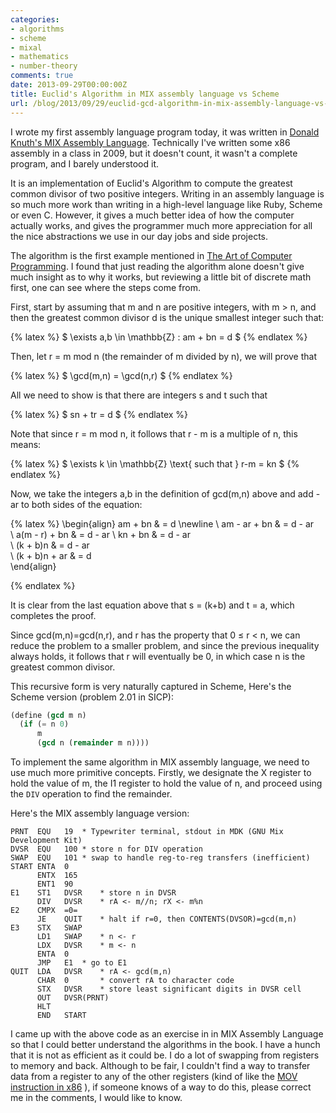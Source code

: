 ```yaml
---
categories:
- algorithms
- scheme
- mixal
- mathematics
- number-theory
comments: true
date: 2013-09-29T00:00:00Z
title: Euclid's Algorithm in MIX assembly language vs Scheme
url: /blog/2013/09/29/euclid-gcd-algorithm-in-mix-assembly-language-vs-scheme/
---
```


I wrote my first assembly language program today, it was written in
[Donald Knuth's MIX Assembly
Language](https://en.wikipedia.org/wiki/MIX). Technically I've written
some x86 assembly in a class in 2009, but it doesn't count, it wasn't
a complete program, and I barely understood it.

It is an implementation of Euclid's Algorithm to compute the greatest common divisor of two
positive integers. Writing in an assembly language is so much more
work than writing in a high-level language like Ruby, Scheme or even
C. However, it gives a much better idea of how the computer actually
works, and gives the programmer much more appreciation for all the
nice abstractions we use in our day jobs and side projects.

The algorithm is the first example mentioned in [The Art of Computer Programming](https://en.wikipedia.org/wiki/The_Art_of_Computer_Programming). 
I found that just reading the algorithm
alone doesn't give much insight as to why it works, but reviewing a
little bit of discrete math first, one can see where the steps come
from.

First, start by assuming that m and n are positive integers, with m > 
n, and then the greatest common divisor d is the unique smallest integer such that:

{% latex %}
  $ \exists a,b \in \mathbb{Z} : am + bn = d  $
{% endlatex %}

Then, let r = m mod n (the remainder of m divided by n), we will prove
that 

{% latex %}
  $ \gcd(m,n) = \gcd(n,r) $
{% endlatex %}

All we need to show is that there are integers s and t such that 

{% latex %}
  $ sn + tr = d  $
{% endlatex %}

Note that since r = m mod n, it follows that r - m is a multiple of n,
this means: 

{% latex %}
  $ \exists k \in \mathbb{Z} \text{ such that }  r-m = kn $
{% endlatex %}

Now, we take the integers a,b in the definition of gcd(m,n) above and
add -ar to both sides of the equation:

{% latex %}
\begin{align} 
   am + bn & = d \newline
\\ am - ar + bn & = d - ar  
\\ a(m - r) + bn & = d - ar 
\\ kn + bn & = d - ar   
\\ (k + b)n & = d - ar  
\\ (k + b)n + ar & = d  
\end{align} 

{% endlatex %}

It is clear from the last equation above that s = (k+b) and t = a,
which completes the proof.

Since gcd(m,n)=gcd(n,r), and r has the property that 0 &le; r &lt; n,
we can reduce the problem to a smaller problem, and since the previous
inequality always holds, it follows that r will eventually be 0, in
which case n is the greatest common divisor.

This recursive form is very naturally captured in Scheme, 
Here's the Scheme version (problem 2.01 in SICP):
``` scheme
(define (gcd m n)
  (if (= n 0)
      m
      (gcd n (remainder m n))))
```

To implement the same algorithm in MIX assembly language, we need to
use much more primitive concepts. Firstly, we designate the X register
to hold the value of m, the I1 register to hold the value of n, and
proceed using the `DIV` operation to find the remainder. 

Here's the MIX assembly language version:

```
PRNT  EQU	19	* Typewriter terminal, stdout in MDK (GNU Mix Development Kit)
DVSR  EQU	100	* store n for DIV operation
SWAP  EQU	101	* swap to handle reg-to-reg transfers (inefficient)
START ENTA	0
      ENTX	165
      ENT1	90
E1    ST1	DVSR	* store n in DVSR
      DIV	DVSR	* rA <- m//n; rX <- m%n
E2    CMPX	=0=
      JE	QUIT	* halt if r=0, then CONTENTS(DVSOR)=gcd(m,n)
E3    STX	SWAP
      LD1	SWAP	* n <- r
      LDX	DVSR	* m <- n
      ENTA	0
      JMP	E1	* go to E1
QUIT  LDA	DVSR    * rA <- gcd(m,n)
      CHAR	0       * convert rA to character code
      STX	DVSR	* store least significant digits in DVSR cell
      OUT	DVSR(PRNT)
      HLT
      END	START
```

I came up with the above code as an exercise in in MIX Assembly
Language so that I could better understand the algorithms in the book.
I have a hunch that it is not as efficient as it could be. I do a lot of
swapping from registers to memory and back. Although to be fair, I
couldn't find a way to transfer data from a register to any of the other
registers (kind of like the [MOV instruction in x86](https://en.wikibooks.org/wiki/X86_Assembly/Data_Transfer#Move) ), 
if someone knows of a way to do this, please correct me in
the comments, I would like to know.


